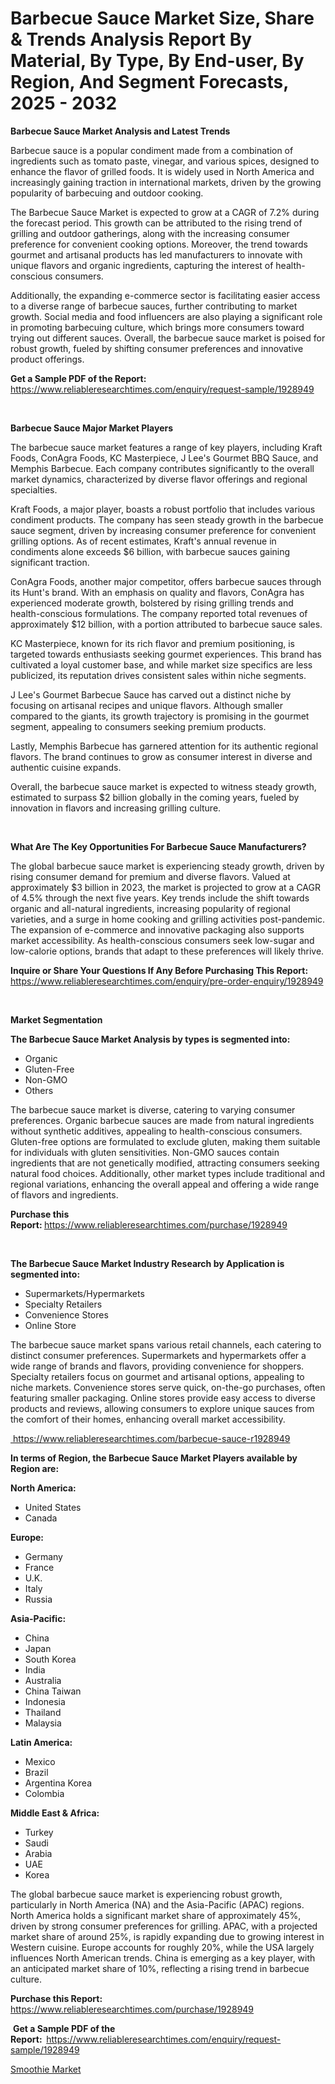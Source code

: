 <p><h1>Barbecue Sauce Market Size, Share & Trends Analysis Report By Material, By Type, By End-user, By Region, And Segment Forecasts, 2025 - 2032</h1></p><p><strong>Barbecue Sauce Market Analysis and Latest Trends</strong></p>
<p><p>Barbecue sauce is a popular condiment made from a combination of ingredients such as tomato paste, vinegar, and various spices, designed to enhance the flavor of grilled foods. It is widely used in North America and increasingly gaining traction in international markets, driven by the growing popularity of barbecuing and outdoor cooking.</p><p>The Barbecue Sauce Market is expected to grow at a CAGR of 7.2% during the forecast period. This growth can be attributed to the rising trend of grilling and outdoor gatherings, along with the increasing consumer preference for convenient cooking options. Moreover, the trend towards gourmet and artisanal products has led manufacturers to innovate with unique flavors and organic ingredients, capturing the interest of health-conscious consumers.</p><p>Additionally, the expanding e-commerce sector is facilitating easier access to a diverse range of barbecue sauces, further contributing to market growth. Social media and food influencers are also playing a significant role in promoting barbecuing culture, which brings more consumers toward trying out different sauces. Overall, the barbecue sauce market is poised for robust growth, fueled by shifting consumer preferences and innovative product offerings.</p></p>
<p><strong>Get a Sample PDF of the Report:&nbsp;</strong> <a href="https://www.reliableresearchtimes.com/enquiry/request-sample/1928949?utm_campaign=2455&utm_medium=2&utm_source=Github&utm_content=ia&utm_term=14022025&utm_id=barbecue-sauce">https://www.reliableresearchtimes.com/enquiry/request-sample/1928949</a></p>
<p>&nbsp;</p>
<p><strong>Barbecue Sauce Major Market Players</strong></p>
<p><p>The barbecue sauce market features a range of key players, including Kraft Foods, ConAgra Foods, KC Masterpiece, J Lee's Gourmet BBQ Sauce, and Memphis Barbecue. Each company contributes significantly to the overall market dynamics, characterized by diverse flavor offerings and regional specialties.</p><p>Kraft Foods, a major player, boasts a robust portfolio that includes various condiment products. The company has seen steady growth in the barbecue sauce segment, driven by increasing consumer preference for convenient grilling options. As of recent estimates, Kraft's annual revenue in condiments alone exceeds $6 billion, with barbecue sauces gaining significant traction.</p><p>ConAgra Foods, another major competitor, offers barbecue sauces through its Hunt's brand. With an emphasis on quality and flavors, ConAgra has experienced moderate growth, bolstered by rising grilling trends and health-conscious formulations. The company reported total revenues of approximately $12 billion, with a portion attributed to barbecue sauce sales.</p><p>KC Masterpiece, known for its rich flavor and premium positioning, is targeted towards enthusiasts seeking gourmet experiences. This brand has cultivated a loyal customer base, and while market size specifics are less publicized, its reputation drives consistent sales within niche segments.</p><p>J Lee's Gourmet Barbecue Sauce has carved out a distinct niche by focusing on artisanal recipes and unique flavors. Although smaller compared to the giants, its growth trajectory is promising in the gourmet segment, appealing to consumers seeking premium products.</p><p>Lastly, Memphis Barbecue has garnered attention for its authentic regional flavors. The brand continues to grow as consumer interest in diverse and authentic cuisine expands.</p><p>Overall, the barbecue sauce market is expected to witness steady growth, estimated to surpass $2 billion globally in the coming years, fueled by innovation in flavors and increasing grilling culture.</p></p>
<p>&nbsp;</p>
<p><strong>What Are The Key Opportunities For Barbecue Sauce Manufacturers?</strong></p>
<p><p>The global barbecue sauce market is experiencing steady growth, driven by rising consumer demand for premium and diverse flavors. Valued at approximately $3 billion in 2023, the market is projected to grow at a CAGR of 4.5% through the next five years. Key trends include the shift towards organic and all-natural ingredients, increasing popularity of regional varieties, and a surge in home cooking and grilling activities post-pandemic. The expansion of e-commerce and innovative packaging also supports market accessibility. As health-conscious consumers seek low-sugar and low-calorie options, brands that adapt to these preferences will likely thrive.</p></p>
<p><strong>Inquire or Share Your Questions If Any Before Purchasing This Report:</strong> <a href="https://www.reliableresearchtimes.com/enquiry/pre-order-enquiry/1928949?utm_campaign=2455&utm_medium=2&utm_source=Github&utm_content=ia&utm_term=14022025&utm_id=barbecue-sauce">https://www.reliableresearchtimes.com/enquiry/pre-order-enquiry/1928949</a></p>
<p>&nbsp;</p>
<p><strong>Market Segmentation</strong></p>
<p><strong>The Barbecue Sauce Market Analysis by types is segmented into:</strong></p>
<p><ul><li>Organic</li><li>Gluten-Free</li><li>Non-GMO</li><li>Others</li></ul></p>
<p><p>The barbecue sauce market is diverse, catering to varying consumer preferences. Organic barbecue sauces are made from natural ingredients without synthetic additives, appealing to health-conscious consumers. Gluten-free options are formulated to exclude gluten, making them suitable for individuals with gluten sensitivities. Non-GMO sauces contain ingredients that are not genetically modified, attracting consumers seeking natural food choices. Additionally, other market types include traditional and regional variations, enhancing the overall appeal and offering a wide range of flavors and ingredients.</p></p>
<p><strong>Purchase this Report:&nbsp;</strong><a href="https://www.reliableresearchtimes.com/purchase/1928949?utm_campaign=2455&utm_medium=2&utm_source=Github&utm_content=ia&utm_term=14022025&utm_id=barbecue-sauce">https://www.reliableresearchtimes.com/purchase/1928949</a></p>
<p>&nbsp;</p>
<p><strong>The Barbecue Sauce Market Industry Research by Application is segmented into:</strong></p>
<p><ul><li>Supermarkets/Hypermarkets</li><li>Specialty Retailers</li><li>Convenience Stores</li><li>Online Store</li></ul></p>
<p><p>The barbecue sauce market spans various retail channels, each catering to distinct consumer preferences. Supermarkets and hypermarkets offer a wide range of brands and flavors, providing convenience for shoppers. Specialty retailers focus on gourmet and artisanal options, appealing to niche markets. Convenience stores serve quick, on-the-go purchases, often featuring smaller packaging. Online stores provide easy access to diverse products and reviews, allowing consumers to explore unique sauces from the comfort of their homes, enhancing overall market accessibility.</p></p>
<p><a href="https://www.reliableresearchtimes.com/barbecue-sauce-r1928949?utm_campaign=2455&utm_medium=2&utm_source=Github&utm_content=ia&utm_term=14022025&utm_id=barbecue-sauce">&nbsp;https://www.reliableresearchtimes.com/barbecue-sauce-r1928949</a></p>
<p><strong>In terms of Region, the Barbecue Sauce Market Players available by Region are:</strong></p>
<p>
    <p> <strong> North America: </strong>
        <ul>
            <li>United States</li>
            <li>Canada</li>
        </ul>
        </p> 
    <p> <strong> Europe: </strong>
        <ul>
            <li>Germany</li>
            <li>France</li>
            <li>U.K.</li>
            <li>Italy</li>
            <li>Russia</li>
        </ul>
        </p> 
    <p> <strong> Asia-Pacific: </strong>
        <ul>
            <li>China</li>
            <li>Japan</li>
            <li>South Korea</li>
            <li>India</li>
            <li>Australia</li>
            <li>China Taiwan</li>
            <li>Indonesia</li>
            <li>Thailand</li>
            <li>Malaysia</li>
        </ul>
        </p> 
    <p> <strong> Latin America: </strong>
        <ul>
            <li>Mexico</li>
            <li>Brazil</li>
            <li>Argentina Korea</li>
            <li>Colombia</li>
        </ul>
        </p> 
    <p> <strong> Middle East & Africa: </strong>
        <ul>
            <li>Turkey</li>
            <li>Saudi</li>
            <li>Arabia</li>
            <li>UAE</li>
            <li>Korea</li>
        </ul>
    </p>
    </p>
<p><p>The global barbecue sauce market is experiencing robust growth, particularly in North America (NA) and the Asia-Pacific (APAC) regions. North America holds a significant market share of approximately 45%, driven by strong consumer preferences for grilling. APAC, with a projected market share of around 25%, is rapidly expanding due to growing interest in Western cuisine. Europe accounts for roughly 20%, while the USA largely influences North American trends. China is emerging as a key player, with an anticipated market share of 10%, reflecting a rising trend in barbecue culture.</p></p>
<p><strong>Purchase this Report: </strong><a href="https://www.reliableresearchtimes.com/purchase/1928949?utm_campaign=2455&utm_medium=2&utm_source=Github&utm_content=ia&utm_term=14022025&utm_id=barbecue-sauce">https://www.reliableresearchtimes.com/purchase/1928949</a></p>
<p>&nbsp;<strong>Get a Sample PDF of the Report:&nbsp;&nbsp;</strong><a href="https://www.reliableresearchtimes.com/enquiry/request-sample/1928949?utm_campaign=2455&utm_medium=2&utm_source=Github&utm_content=ia&utm_term=14022025&utm_id=barbecue-sauce">https://www.reliableresearchtimes.com/enquiry/request-sample/1928949</a></p>
<p><strong></strong></p>
<p><p><a href="https://github.com/jaquelynhasenaue8/Market-Research-Report-List-1/blob/main/smoothie-market.md?utm_campaign=2455&utm_medium=2&utm_source=Github&utm_content=ia&utm_term=14022025&utm_id=barbecue-sauce">Smoothie Market</a></p></p>